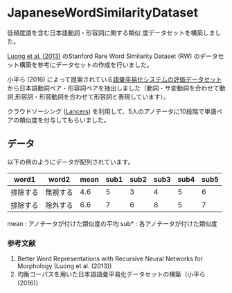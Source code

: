 # JapaneseWordSimilarityDataset

低頻度語を含む日本語動詞・形容詞に関する類似 度データセットを構築しました。

[Luong et al. (2013)](http://nlp.stanford.edu/~lmthang/data/papers/conll13_morpho.pdf) のStanford Rare Word Similarity Dataset (RW) のデータセット構築を参考にデータセットの作成を行いました。

小平ら (2016) によって提案されている[語彙平易化システムの評価データセット](https://github.com/KodairaTomonori/EvaluationDataset) から日本語動詞ペア・形容詞ペアを抽出しました（動詞・サ変動詞を合わせて動詞,形容詞・形容動詞を合わせて形容詞と表現しています）。

クラウドソーシング ([Lancers](http://www.lancers.jp)) を利用して、5人のアノテータに10段階で単語ペアの類似度を付与してもらいました。

## データ

以下の例のようにデータが配列されています。

word1 | word2 | mean | sub1 | sub2 | sub3 | sub4 | sub5
------------ | ------------- | ------------ | ------------ | ------------ | ------------ | ------------ | ------------ 
排除する | 無視する  | 4.6 | 5 | 3 | 4 | 5 | 6
排除する | 除外する  | 6.6 | 7 | 6 | 8 | 5 | 7

mean : アノテータが付けた類似度の平均
sub* : 各アノテータが付けた類似度


### 参考文献

1. Better Word Representations with Recursive Neural Networks for
Morphology (Luong et al. (2013))
2. 均衡コーパスを用いた日本語語彙平易化データセットの構築（小平ら (2016)）
